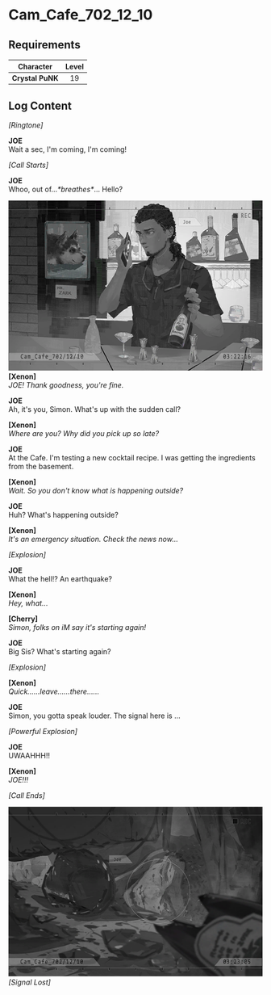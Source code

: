 # Cam_Cafe_702_12_10
## Requirements
|   Character    |Level|
|----------------|:---:|
|**Crystal PuNK**| 19  |

## Log Content
*\[Ringtone\]*

**JOE**<br>
Wait a sec, I'm coming, I'm coming!

*[Call Starts]*

**JOE**<br>
Whoo, out of...*\*breathes\**... Hello?

![cpos2402.png](./attachments/cpos2402.png)
**[Xenon]**<br>
*JOE! Thank goodness, you're fine.*

**JOE**<br>
Ah, it's you, Simon. What's up with the sudden call?

**[Xenon]**<br>
*Where are you? Why did you pick up so late?*

**JOE**<br>
At the Cafe. I'm testing a new cocktail recipe. I was getting the ingredients from the basement.

**[Xenon]**<br>
*Wait. So you don't know what is happening outside?*

**JOE**<br>
Huh? What's happening outside?

**[Xenon]**<br>
*It's an emergency situation. Check the news now...*

*\[Explosion\]*

**JOE**<br>
What the hell!? An earthquake?

**[Xenon]**<br>
*Hey, what...*

**[Cherry]**<br>
*Simon, folks on iM say it's starting again!*

**JOE**<br>
Big Sis? What's starting again?

*\[Explosion\]*

**[Xenon]**<br>
*Quick……leave……there……*

**JOE**<br>
Simon, you gotta speak louder. The signal here is ...

*\[Powerful Explosion\]*

**JOE**<br>
UWAAHHH!!

**[Xenon]**<br>
*JOE!!!*

*[Call Ends]*

![cpos2403.png](./attachments/cpos2403.png)
*[Signal Lost]*
